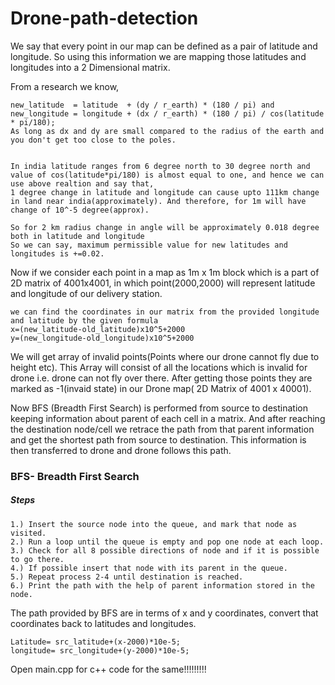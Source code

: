 # Drone-path-detection

We say that every point in our map can be defined as a pair of latitude and longitude. So using this information we are mapping those latitudes and longitudes into a 2 Dimensional matrix. 

From a research we know,

    new_latitude  = latitude  + (dy / r_earth) * (180 / pi) and 
    new_longitude = longitude + (dx / r_earth) * (180 / pi) / cos(latitude * pi/180);
    As long as dx and dy are small compared to the radius of the earth and you don't get too close to the poles.
    
    
    In india latitude ranges from 6 degree north to 30 degree north and value of cos(latitude*pi/180) is almost equal to one, and hence we can use above realtion and say that, 
    1 degree change in latitude and longitude can cause upto 111km change in land near india(approximately). And therefore, for 1m will have change of 10^-5 degree(approx).
    
    So for 2 km radius change in angle will be approximately 0.018 degree both in latitude and longitude
    So we can say, maximum permissible value for new latitudes and longitudes is +=0.02.
    
Now if we consider each point in a map as 1m x 1m block which is a part of 2D matrix of 4001x4001,
in which point(2000,2000) will represent latitude and longitude of our delivery station.

    we can find the coordinates in our matrix from the provided longitude and latitude by the given formula
    x=(new_latitude-old_latitude)x10^5+2000
    y=(new_longitude-old_longitude)x10^5+2000



We will get array of invalid points(Points where our drone cannot fly due to height etc). This Array will consist of all the locations which is invalid for drone i.e. drone can not fly over there. After getting those points they are marked as -1(invaid state) in our Drone map( 2D Matrix of 4001 x 40001).



Now BFS (Breadth First Search) is performed from source to destination keeping information about parent of each cell in a matrix. And after reaching the destination node/cell we retrace the path from that parent information and get the shortest path from source to destination. This information is then transferred to drone and drone follows this path.


### BFS- Breadth First Search
  
##### Steps

    1.) Insert the source node into the queue, and mark that node as visited.
    2.) Run a loop until the queue is empty and pop one node at each loop.
    3.) Check for all 8 possible directions of node and if it is possible to go there.
    4.) If possible insert that node with its parent in the queue.
    5.) Repeat process 2-4 until destination is reached.
    6.) Print the path with the help of parent information stored in the node.
    
The path provided by BFS are in terms of x and y coordinates, convert that coordinates back to latitudes and longitudes.
    
    Latitude= src_latitude+(x-2000)*10e-5;
    longitude= src_longitude+(y-2000)*10e-5;
    
    
 Open main.cpp for c++ code for the same!!!!!!!!!
